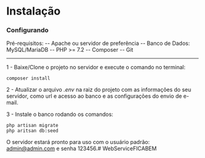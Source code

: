 # Instalação


### Configurando

Pré-requisitos:
-- Apache ou servidor de preferência
-- Banco de Dados: MySQL/MariaDB
-- PHP >= 7.2
-- Composer
-- Git


------
1 - Baixe/Clone o projeto no servidor e execute o comando no terminal:

```
composer install
```


2 - Atualizar o arquivo *.env*  na raiz do projeto com as informações do seu servidor, como url e acesso ao banco e as configurações do envio de e-mail.

3 - Instale o banco rodando os comandos:

```
php artisan migrate
php aritsan db:seed
```

O servidor estará pronto para uso com o usuário padrão: admin@admin.com e senha 123456.# WebServiceFICABEM
